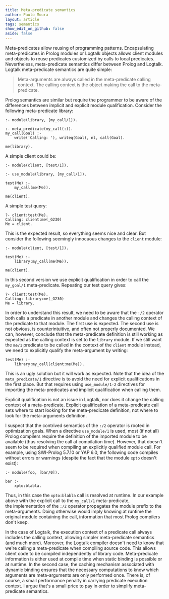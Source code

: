 ```yaml
---
title: Meta-predicate semantics
author: Paulo Moura
layout: article
tags: semantics
show_edit_on_github: false
aside: false
---
```


Meta-predicates allow reusing of programming patterns. Encapsulating meta-predicates in Prolog modules or Logtalk objects allows client modules and objects to reuse predicates customized by calls to local predicates. Nevertheless, meta-predicate semantics differ between Prolog and Logtalk. Logtalk meta-predicate semantics are quite simple:

> Meta-arguments are always called in the meta-predicate calling context. The calling context is the object making the call to the meta-predicate.

Prolog semantics are similar but require the programmer to be aware of the differences between implicit and explicit module qualification. Consider the following meta-predicate library:

```logtalk
:- module(library, [my_call/1]).

:- meta_predicate(my_call(:)).
my_call(Goal) :-
    write('Calling: '), writeq(Goal), nl, call(Goal).

me(library).
```

A simple client could be:

```logtalk
:- module(client, [test/1]).

:- use_module(library, [my_call/1]).

test(Me) :-
    my_call(me(Me)).

me(client).
```

A simple test query:

```text
?- client:test(Me).
Calling: client:me(_G230)
Me = client.
```

This is the expected result, so everything seems nice and clear. But consider the following seemingly innocuous changes to the `client` module:

```logtalk
:- module(client, [test/1]).

test(Me) :-
    library:my_call(me(Me)).

me(client).
```

In this second version we use explicit qualification in order to call the `my_goal/1` meta-predicate. Repeating our test query gives:

```text
?- client:test(Me).
Calling: library:me(_G230)
Me = library.
```

In order to understand this result, we need to be aware that the `:/2` operator both calls a predicate in another module and changes the calling context of the predicate to that module. The first use is expected. The second use is not obvious, is counterintuitive, and often not properly documented. We can, however, conclude that the meta-predicate definition is still working as expected as the calling context is set to the `library` module. If we still want the `me/1` predicate to be called in the context of the `client` module instead, we need to explicitly qualify the meta-argument by writing:

```logtalk
test(Me) :-
    library:my_call(client:me(Me)).
```

This is an ugly solution but it will work as expected. Note that the idea of the `meta_predicate/1` directive is to avoid the need for explicit qualifications in the first place. But that requires using `use_module/1-2` directives for importing the meta-predicates and implicit qualification when calling them.

Explicit qualification is not an issue in Logtalk, nor does it change the calling context of a meta-predicate. Explicit qualification of a meta-predicate call sets where to start looking for the meta-predicate definition, not where to look for the meta-arguments definition.

I suspect that the contrived semantics of the `:/2` operator is rooted in optimization goals. When a directive `use_module/1` is used, most (if not all) Prolog compilers require the definition of the imported module to be available (thus resolving the call at compilation time). However, that doesn't seem to be required when compiling an explicitly qualified module call. For example, using SWI-Prolog 5.7.10 or YAP 6.0, the following code compiles without errors or warnings (despite the fact that the module `xpto` doesn't exist):

```logtalk
:- module(foo, [bar/0]).

bar :-
    xpto:blabla.
```

Thus, in this case the `xpto:blabla` call is resolved at runtime. In our example above with the explicit call to the `my_call/1` meta-predicate, the implementation of the `:/2` operator propagates the module prefix to the meta-arguments. Doing otherwise would imply knowing at runtime the original module containing the call, information that most Prolog compilers don't keep.

In the case of Logtalk, the execution context of a predicate call always includes the calling context, allowing simpler meta-predicate semantics (and much more). Moreover, the Logtalk compiler doesn't need to know that we're calling a meta-predicate when compiling source code. This allows client code to be compiled independently of library code. Meta-predicate information is either used at compile time when static binding is possible or at runtime. In the second case, the caching mechanism associated with dynamic binding ensures that the necessary computations to know which arguments are meta-arguments are only performed once. There is, of course, a small performance penalty in carrying predicate execution context. I argue that's a small price to pay in order to simplify meta-predicate semantics.
